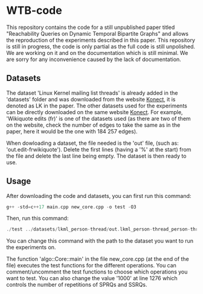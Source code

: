 # WTB-code
This repository contains the code for a still unpublished paper titled "Reachability Queries on Dynamic Temporal Bipartite Graphs" and allows the reproduction of the experiments described in this paper.
This repository is still in progress, the code is only partial as the full code is still unpolished. We are working on it and on the documentation which is still minimal. We are sorry for any inconvenience caused by the lack of documentation.

## Datasets
The dataset 'Linux Kernel mailing list threads' is already added in the 'datasets' folder and was downloaded from the website [Konect](http://konect.cc/networks/), it is denoted as LK in the paper.
The other datasets used for the experiments can be directly downloaded on the same website [Konect](http://konect.cc/networks/). For example, 'Wikiquote edits (fr)' is one of the datasets used (as there are two of them on the website, check the number of edges to take the same as in the paper, here it would be the one with 184 257 edges).

When dowloading a dataset, the file needed is the 'out' file, (such as: 'out.edit-frwikiquote'). Delete the first lines (having a '%' at the start) from the file and delete the last line being empty. The dataset is then ready to use.

## Usage
After downloading the code and datasets, you can first run this command:
```c++
g++ -std=c++17 main.cpp new_core.cpp -o test -O3
```
Then, run this command:
```c++
./test ../datasets/lkml_person-thread/out.lkml_person-thread_person-thread
```
You can change this command with the path to the dataset you want to run the experiments on.

The function 'algo::Core::main' in the file new_core.cpp (at the end of the file) executes the test functions for the different operations. You can comment/uncomment the test functions to choose which operations you want to test. You can also change the value '1000' at line 1276 which controls the number of repetitions of SPRQs and SSRQs.
